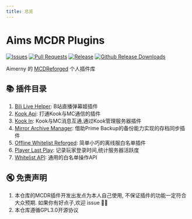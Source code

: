 ```yaml
---
title: 总览
---
```

# Aims MCDR Plugins

[![Issues](https://img.shields.io/github/issues/Aimerny/MCDRPlugins)](https://github.com/Aimerny/MCDRPlugins/issues) 
[![Pull Requests](https://img.shields.io/github/issues-pr/Aimerny/MCDRPlugins)](https://github.com/Aimerny/MCDRPlugins/pulls) 
[![Release](https://img.shields.io/github/v/release/Aimerny/MCDRPlugins?include_prereleases)](https://github.com/Aimerny/MCDRPlugins/releases) 
[![Github Release Downloads](https://img.shields.io/github/downloads/Aimerny/MCDRPlugins/total?label=Github%20Release%20Downloads)](https://github.com/Aimerny/MCDRPlugins/releases)

Aimerny 的 [MCDReforged](https://github.com/MCDReforged/MCDReforged) 个人插件库

## 📚 插件目录

1. [Bili Live Helper](plugins/bili_live_helper): B站直播弹幕姬插件
2. [Kook Api](plugins/kook_api): 打通Kook与MC通信的插件
3. [Kook In](plugins/kookin): Kook与MC消息互通,通过Kook管理服务器插件
4. [Mirror Archive Manager](plugins/mirror_archive_manager): 借助Prime Backup的备份能力实现的存档同步插件
5. [Offline Whitelist Reforged](plugins/offline_whitelist_reforged): 简单小巧的离线服白名单插件
6. [Player Last Play](plugins/player_last_play): 记录玩家登录时间,统计服务器活跃度
7. [Whitelist API](plugins/whitelist_api): 通用的白名单操作API

## 🔇 免责声明
1. 本仓库的MCDR插件开发出发点为本人自己使用, 不保证插件的功能一定符合大众预期. 如果你有好点子,欢迎 issue 👏🏻
2. 本仓库遵循GPL3.0开源协议

